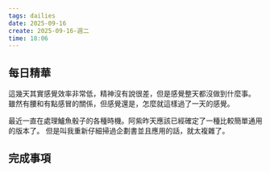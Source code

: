 ```yaml
---
tags: dailies  
date: 2025-09-16
create: 2025-09-16-週二
time: 18:06
---
```

## 每日精華

這幾天其實感覺效率非常低，精神沒有說很差，但是感覺整天都沒做到什麼事。
雖然有腰和有點感冒的關係，但感覺還是，怎麼就這樣過了一天的感覺。

最近一直在處理鱸魚骰子的各種時機。阿紫昨天應該已經確定了一種比較簡單通用的版本了。
但是叫我重新仔細掃過企劃書並且應用的話，就太複雜了。

## 完成事項